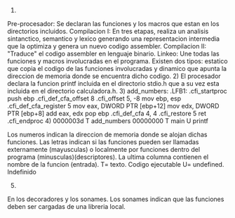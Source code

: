 1)
Pre-procesador: Se declaran las funciones y los macros que estan en los directorios incluidos.
Compilacion I: En tres etapas, realiza un analisis sintanctico, semantico y lexico generando una representacion intermedia que la optimiza y genera un nuevo codigo assembler.
Compilacion II: "Traduce" el codigo assembler en lenguaje binario.
Linkeo: Une todas las funciones y macros involucradas en el programa. Existen dos tipos: estatico que copia el codigo de las funciones involucradas y dinamico que apunta la direccion de memoria donde se encuentra dicho codigo. 
2)
El procesador declara la funcion printf incluida en el directorio stdio.h que a su vez esta incluida en el directorio calculadora.h.
3)
add_numbers:
.LFB1:
	.cfi_startproc
	push	ebp
	.cfi_def_cfa_offset 8
	.cfi_offset 5, -8
	mov	ebp, esp
	.cfi_def_cfa_register 5
	mov	eax, DWORD PTR [ebp+12]
	mov	edx, DWORD PTR [ebp+8]
	add	eax, edx
	pop	ebp
	.cfi_def_cfa 4, 4
	.cfi_restore 5
	ret
	.cfi_endproc
4)
0000003d T add_numbers
00000000 T main
         U printf

Los numeros indican la direccion de memoria donde se alojan dichas funciones. 
Las letras indican si las funciones pueden ser llamadas externamente (mayusculas) o localmente por funciones dentro del programa (minusculas)(descriptores).
La ultima columna contienen el nombre de la funcion (entrada).
T= texto. Codigo ejecutable
U= undefined. Indefinido

5)
En los decoradores y los sonames. Los sonames indican que las funciones  deben ser cargadas de una libreria local.
